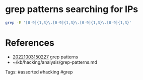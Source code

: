 # grep patterns searching for IPs
```bash
grep -E '[0-9]{1,3}\.[0-9]{1,3}\.[0-9]{1,3}\.[0-9]{1,3}'
```

# References
- [20221003150227](/zet/20221003150227/README.md) grep patterns
- ~/kb/hacking/analysis/grep-patterns.md

Tags:
    #assorted #hacking #grep
